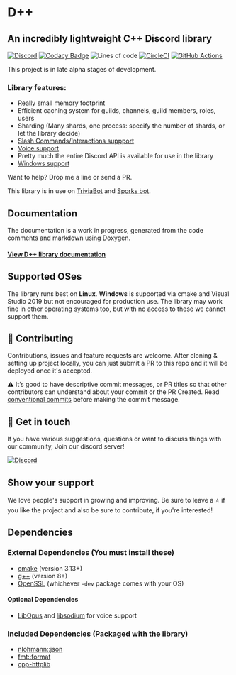 # D++
## An incredibly lightweight C++ Discord library

[![Discord](https://img.shields.io/discord/825407338755653642?style=flat)](https://discord.gg/dpp) 
[![Codacy Badge](https://app.codacy.com/project/badge/Grade/39b054c38bba411d9b25b39524016c9e)](https://www.codacy.com/gh/brainboxdotcc/DPP/dashboard?utm_source=github.com&amp;utm_medium=referral&amp;utm_content=brainboxdotcc/DPP&amp;utm_campaign=Badge_Grade) 
![Lines of code](https://img.shields.io/tokei/lines/github/brainboxdotcc/DPP) 
[![CircleCI](https://circleci.com/gh/brainboxdotcc/DPP.svg?style=svg)](https://circleci.com/gh/brainboxdotcc/DPP) 
[![GitHub Actions](https://img.shields.io/endpoint.svg?url=https%3A%2F%2Factions-badge.atrox.dev%2Fbrainboxdotcc%2FDPP%2Fbadge&label=build&logo=none)](https://actions-badge.atrox.dev/brainboxdotcc/DPP/goto)

This project is in late alpha stages of development.

### Library features:

* Really small memory footprint
* Efficient caching system for guilds, channels, guild members, roles, users
* Sharding (Many shards, one process: specify the number of shards, or let the library decide)
* [Slash Commands/Interactions suppport](https://dpp.brainbox.cc/a00016.html)
* [Voice support](https://dpp.brainbox.cc/a00014.html)
* Pretty much the entire Discord API is available for use in the library
* [Windows support](https://dpp.brainbox.cc/a00006.html)

Want to help? Drop me a line or send a PR.

This library is in use on [TriviaBot](https://triviabot.co.uk/) and [Sporks bot](https://sporks.gg).

## Documentation

The documentation is a work in progress, generated from the code comments and markdown using Doxygen.

#### [View D++ library documentation](https://dpp.brainbox.cc/)

## Supported OSes

The library runs best on **Linux**. **Windows** is supported via cmake and Visual Studio 2019 but not encouraged for production use.
The library may work fine in other operating systems too, but with no access to these we cannot support them.

## 🤝 Contributing

Contributions, issues and feature requests are welcome. After cloning & setting up project locally, you can just submit 
a PR to this repo and it will be deployed once it's accepted.

⚠️ It’s good to have descriptive commit messages, or PR titles so that other contributors can understand about your 
commit or the PR Created. Read [conventional commits](https://www.conventionalcommits.org/en/v1.0.0-beta.3/) before 
making the commit message.

## 💬 Get in touch

If you have various suggestions, questions or want to discuss things with our community, Join our discord server!

[![Discord](https://img.shields.io/discord/825407338755653642?style=flat)](https://discord.gg/dpp)

## Show your support

We love people's support in growing and improving. Be sure to leave a ⭐️ if you like the project and 
also be sure to contribute, if you're interested!

## Dependencies

### External Dependencies (You must install these)
* [cmake](https://cmake.org/) (version 3.13+)
* [g++](https://gcc.gnu.org) (version 8+)
* [OpenSSL](https://openssl.org/) (whichever `-dev` package comes with your OS)

#### Optional Dependencies
* [LibOpus](https://www.opus-codec.org) and [libsodium](https://github.com/jedisct1/libsodium) for voice support

### Included Dependencies (Packaged with the library)
* [nlohmann::json](https://github.com/nlohmann/json)
* [fmt::format](https://github.com/fmt/format)
* [cpp-httplib](https://github.com/yhirose/cpp-httplib)

